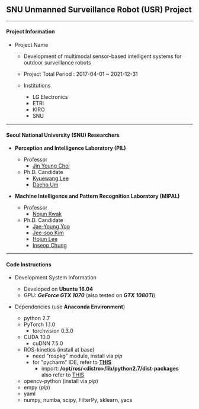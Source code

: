 ## SNU Unmanned Surveillance Robot (USR) Project

---
#### Project Information
- Project Name

    - Development of multimodal sensor-based intelligent systems for outdoor surveillance robots
    
    - Project Total Period : 2017-04-01 ~ 2021-12-31
    
    - Institutions
        - LG Electronics
        - ETRI
        - KIRO
        - SNU

---
#### Seoul National University (SNU) Researchers
- **Perception and Intelligence Laboratory (PIL)**
    - Professor
        - [Jin Young Choi](http://pil.snu.ac.kr/about/view.do?idx=1)
    - Ph.D. Candidate
        - [Kyuewang Lee]()
        - [Daeho Um]()
        
- **Machine Intelligence and Pattern Recognition Laboratory (MIPAL)**
    - Professor
        - [Nojun Kwak](http://mipal.snu.ac.kr/index.php/Nojun_Kwak)
    - Ph.D. Candidate
        - [Jae-Young Yoo]()
        - [Jee-soo Kim]()
        - [Hojun Lee]()
        - [Inseop Chung]()

---
#### Code Instructions
- Development System Information
    - Developed on **Ubuntu 16.04**
    - GPU: **_GeForce GTX 1070_** (also tested on **_GTX 1080Ti_**)

- Dependencies (use **Anaconda Environment**)
    - python 2.7
    - PyTorch 1.1.0
        - torchvision 0.3.0
    - CUDA 10.0
        - cuDNN 7.5.0
    - ROS-kinetics (install at base)
        - need "rospkg" module, install via *pip*
        - for "pycharm" IDE, refer to [**THIS**](https://stackoverflow.com/questions/24197970/pycharm-import-external-library/24206781#24206781)
            - import: **/opt/ros/\<distro\>/lib/python2.7/dist-packages**\
              also refer to [THIS](https://developpaper.com/ros-python-libraries-such-as-import-rospy-are-not-available-in-sublime-text-3-and-pycharm/) 
    - opencv-python (install via *pip*)
    - empy (*pip*)
    - yaml
    - numpy, numba, scipy, FilterPy, sklearn, yacs






















